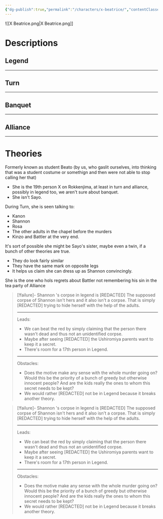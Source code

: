 ```yaml
---
{"dg-publish":true,"permalink":"/characters/x-beatrice/","contentClasses":"center-headings blue-truth red-links red-truth","created":"2025-02-27T17:44:13.503+01:00","updated":"2025-03-29T15:24:18.558+01:00"}
---
```



![[X Beatrice.png\|X Beatrice.png]]
# Descriptions

## Legend


---
## Turn


---
## Banquet


---
## Alliance


---
# Theories

Formerly known as student Beato (by us, who gaslit ourselves, into thinking that was a student costume or somethign and then were not able to stop calling her that) 

- She is the 19th person X on Rokkenjima, at least in turn and alliance, possibly in legend too, we aren't sure about banquet.
- She isn't Sayo.

During Turn, she is seen talking to:
- Kanon
- Shannon
- Rosa
- The other adults in the chapel before the murders
- Kinzo and Battler at the very end.

It's sort of possible she might be Sayo's sister, maybe even a twin, if a bunch of other theories are true.
- They do look fairly similar
- They have the same mark on opposite legs
- It helps us claim she can dress up as Shannon convincingly.

She is the one who hols regrets about Battler not remembering his sin in the tea party of Alliance



<div class="transclusion internal-embed is-loaded"><div class="markdown-embed">



> [!failure]- Shannon 's corpse in legend is \[REDACTED\]
> The supposed corpse of Shannon isn't hers and it also isn't a corpse. That is simply \[REDACTED\] trying to hide herself with the help of the adults.
> 
> ---
> Leads:
> -  We can beat the red by simply claiming that the person there wasn't dead and thus not an unidentified corpse.
> - Maybe after seeing \[REDACTED\] the Ushiromiya parents want to keep it a secret.
> - There's room for a 17th person in Legend.
> 
> ---
> Obstacles:
> - Does the motive make any sense with the whole murder going on? Would this be the priority of a bunch of greedy but otherwise innocent people? And are the kids really the ones to whom this secret needs to be kept?
> - We would rather \[REDACTED\] not be in Legend because it breaks another theory.

</div></div>


<div class="transclusion internal-embed is-loaded"><div class="markdown-embed">



> [!failure]- Shannon 's corpse in legend is \[REDACTED\]
> The supposed corpse of Shannon isn't hers and it also isn't a corpse. That is simply \[REDACTED\] trying to hide herself with the help of the adults.
> 
> ---
> Leads:
> -  We can beat the red by simply claiming that the person there wasn't dead and thus not an unidentified corpse.
> - Maybe after seeing \[REDACTED\] the Ushiromiya parents want to keep it a secret.
> - There's room for a 17th person in Legend.
> 
> ---
> Obstacles:
> - Does the motive make any sense with the whole murder going on? Would this be the priority of a bunch of greedy but otherwise innocent people? And are the kids really the ones to whom this secret needs to be kept?
> - We would rather \[REDACTED\] not be in Legend because it breaks another theory.

</div></div>
